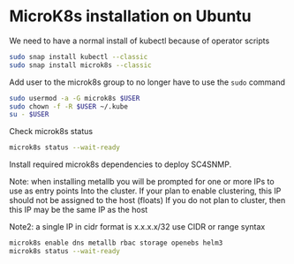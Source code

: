 # MicroK8s installation on Ubuntu

We need to have a normal install of kubectl because of operator scripts
```bash
sudo snap install kubectl --classic
sudo snap install microk8s --classic
```

Add user to the microk8s group to no longer have to use the `sudo` command
```bash
sudo usermod -a -G microk8s $USER
sudo chown -f -R $USER ~/.kube
su - $USER
```
Check microk8s status
```bash
microk8s status --wait-ready
```
Install required microk8s dependencies to deploy SC4SNMP.

Note: when installing metallb you will be prompted for one or more IPs to use as entry points
Into the cluster. If your plan to enable clustering, this IP should not be assigned to the host (floats)
If you do not plan to cluster, then this IP may be the same IP as the host

Note2: a single IP in cidr format is x.x.x.x/32 use CIDR or range syntax
```bash
microk8s enable dns metallb rbac storage openebs helm3
microk8s status --wait-ready
```

